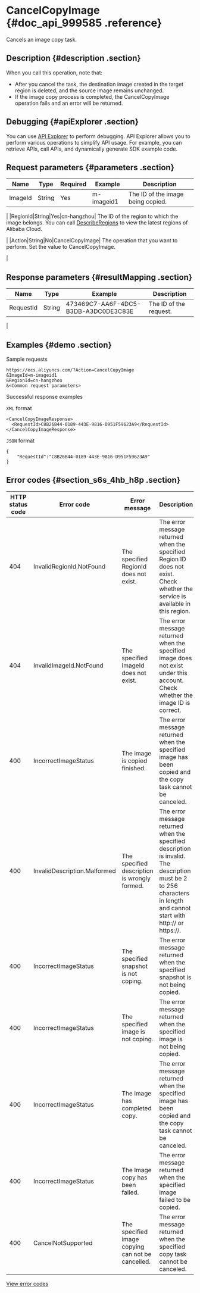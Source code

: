 # CancelCopyImage {#doc_api_999585 .reference}

Cancels an image copy task.

## Description {#description .section}

When you call this operation, note that:

-   After you cancel the task, the destination image created in the target region is deleted, and the source image remains unchanged.
-   If the image copy process is completed, the CancelCopyImage operation fails and an error will be returned.

## Debugging {#apiExplorer .section}

You can use [API Explorer](https://api.aliyun.com/#product=Ecs&api=CancelCopyImage) to perform debugging. API Explorer allows you to perform various operations to simplify API usage. For example, you can retrieve APIs, call APIs, and dynamically generate SDK example code.

## Request parameters {#parameters .section}

|Name|Type|Required|Example|Description|
|----|----|--------|-------|-----------|
|ImageId|String|Yes|m-imageid1| The ID of the image being copied.

 |
|RegionId|String|Yes|cn-hangzhou| The ID of the region to which the image belongs. You can call [DescribeRegions](~~25609~~) to view the latest regions of Alibaba Cloud.

 |
|Action|String|No|CancelCopyImage| The operation that you want to perform. Set the value to CancelCopyImage.

 |

## Response parameters {#resultMapping .section}

|Name|Type|Example|Description|
|----|----|-------|-----------|
|RequestId|String|473469C7-AA6F-4DC5-B3DB-A3DC0DE3C83E| The ID of the request.

 |

## Examples {#demo .section}

Sample requests

``` {#request_demo}
https://ecs.aliyuncs.com/?Action=CancelCopyImage
&ImageId=m-imageid1
&RegionId=cn-hangzhou 
&<Common request parameters>
```

Successful response examples

`XML` format

``` {#xml_return_success_demo}
<CancelCopyImageResponse>
  <RequestId>C8B26B44-0189-443E-9816-D951F59623A9</RequestId>
</CancelCopyImageResponse>
```

`JSON` format

``` {#json_return_success_demo}
{
	"RequestId":"C8B26B44-0189-443E-9816-D951F59623A9"
}
```

## Error codes {#section_s6s_4hb_h8p .section}

|HTTP status code|Error code|Error message|Description|
|----------------|----------|-------------|-----------|
|404|InvalidRegionId.NotFound|The specified RegionId does not exist.|The error message returned when the specified Region ID does not exist. Check whether the service is available in this region.|
|404|InvalidImageId.NotFound|The specified ImageId does not exist.|The error message returned when the specified image does not exist under this account. Check whether the image ID is correct.|
|400|IncorrectImageStatus|The image is copied finished.|The error message returned when the specified image has been copied and the copy task cannot be canceled.|
|400|InvalidDescription.Malformed|The specified description is wrongly formed.|The error message returned when the specified description is invalid. The description must be 2 to 256 characters in length and cannot start with http:// or https://.|
|400|IncorrectImageStatus|The specified snapshot is not coping.|The error message returned when the specified snapshot is not being copied.|
|400|IncorrectImageStatus|The specified image is not coping.|The error message returned when the specified image is not being copied.|
|400|IncorrectImageStatus|The image has completed copy.|The error message returned when the specified image has been copied and the copy task cannot be canceled.|
|400|IncorrectImageStatus|The Image copy has been failed.|The error message returned when the specified image failed to be copied.|
|400|CancelNotSupported|The specified image copying can not be cancelled.|The error message returned when the specified copy task cannot be canceled.|

[View error codes](https://error-center.aliyun.com/status/product/Ecs)

